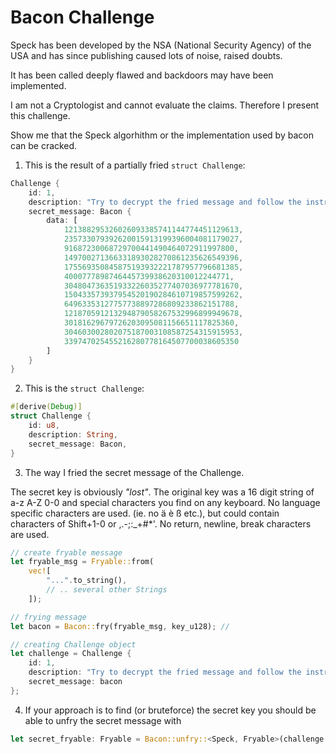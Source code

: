 # Bacon Challenge

Speck has been developed by the NSA (National Security Agency) of the USA and has since publishing caused lots of noise, raised doubts. 

It has been called deeply flawed and backdoors may have been implemented.

I am not a Cryptologist and cannot evaluate the claims. Therefore I present this challenge. 

Show me that the Speck algorhithm or the implementation used by bacon can be cracked. 

1. This is the result of a partially fried ```struct Challenge```:

```rust
Challenge {
    id: 1,
    description: "Try to decrypt the fried message and follow the instructions if successfully hacked.",
    secret_message: Bacon {
        data: [
            121388295326026093385741144774451129613,
            235733079392620015913199396004081179027,
            91687230068729700441490464072911997800,
            149700271366331893028270861235626549396,
            175569350845875193932221787957796681385,
            4000777898746445739938620310012244771,
            304804736351933226035277407036977781670,
            150433573937954520190284610719857599262,
            64963353127757738897286809233862151788,
            121870591213294879058267532996899949678,
            30181629679726203095081156651117825360,
            304603002802075187003108587254315915953,
            339747025455216280778164507700038605350
        ]
    }
}
```

2. This is the ```struct Challenge```:

```rust
#[derive(Debug)]
struct Challenge {
    id: u8,
    description: String,
    secret_message: Bacon,
}
```

3. The way I fried the secret message of the Challenge.

The secret key is obviously *"lost"*. The original key was a 16 digit string of a-z A-Z 0-0 and special characters you find on any keyboard. No language specific characters are used. (ie. no ä è ß etc.), but could contain characters of Shift+1-0 or ,.-;:_+#*'. No return, newline, break characters are used. 

```rust
// create fryable message
let fryable_msg = Fryable::from(
    vec![
        "...".to_string(),
        // .. several other Strings 
    ]);

// frying message
let bacon = Bacon::fry(fryable_msg, key_u128); // 

// creating Challenge object
let challenge = Challenge {
    id: 1,
    description: "Try to decrypt the fried message and follow the instructions if successfully hacked.".to_string(), 
    secret_message: bacon
};
```
4. If your approach is to find (or bruteforce) the secret key you should be able to unfry the secret message with

```rust
let secret_fryable: Fryable = Bacon::unfry::<Speck, Fryable>(challenge.secret_message, {THE_BRUTE_FORCED_KEY as u128} ).unwrap();
```
    
